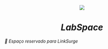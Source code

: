 <div align="center" > <img src="https://img.icons8.com/external-flat-land-kalash/64/000000/external-earth-education-and-science-flat-land-kalash-2.png"/>
 <h1 align="center", color: 'red' ><i><strong>LabSpace</b></strong></h1></div>
 
:link: Espaço reservado para LinkSurge
